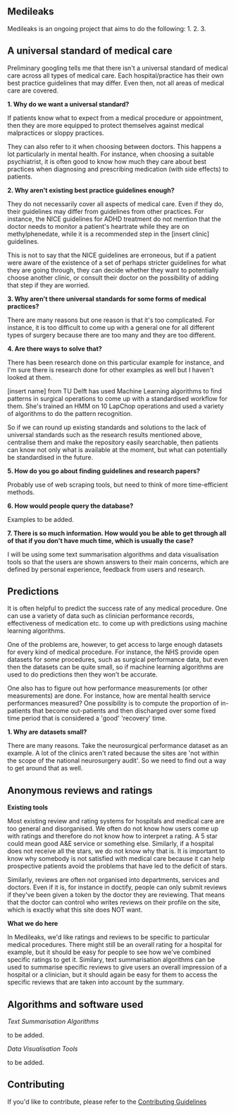 Medileaks
---------

Medileaks is an ongoing project that aims to do the following: 
1. 
2. 
3. 

A universal standard of medical care 
----------

Preliminary googling tells me that there isn't a universal standard of medical care across all types of medical care. Each hospital/practice has their own best practice guidelines that may differ. Even then, not all areas of medical care are covered. 

**1. Why do we want a universal standard?**

If patients know what to expect from a medical procedure or appointment, then they are more equipped to protect themselves against medical malpractices or sloppy practices. 

They can also refer to it when choosing between doctors. This happens a lot particularly in mental health. For instance, when choosing a suitable psychiatrist, it is often good to know how much they care about best practices when diagnosing and prescribing medication (with side effects) to patients. 

**2. Why aren't existing best practice guidelines enough?**

They do not necessarily cover all aspects of medical care. Even if they do, their guidelines may differ from guidelines from other practices. For instance, the NICE guidelines for ADHD treatment do not mention that the doctor needs to monitor a patient's heartrate while they are on methylphenedate, while it is a recommended step in the [insert clinic] guidelines. 

This is not to say that the NICE guidelines are erroneous, but if a patient were aware of the existence of a set of perhaps stricter guidelines for what they are going through, they can decide whether they want to potentially choose another clinic, or consult their doctor on the possibility of adding that step if they are worried. 

**3. Why aren't there universal standards for some forms of medical practices?**

There are many reasons but one reason is that it's too complicated. For instance, it is too difficult to come up with a general one for all different types of surgery because there are too many and they are too different. 

**4. Are there ways to solve that?**

There has been research done on this particular example for instance, and I'm sure there is research done for other examples as well but I haven't looked at them. 

[insert name] from TU Delft has used Machine Learning algorithms to find patterns in surgical operations to come up with a standardised workflow for them. She's trained an HMM on 10 LapChop operations and used a variety of algorithms to do the pattern recognition. 

So if we can round up existing standards and solutions to the lack of universal standards such as the research results mentioned above, centralise them and make the repository easily searchable, then patients can know not only what is available at the moment, but what can potentially be standardised in the future. 

**5. How do you go about finding guidelines and research papers?**

Probably use of web scraping tools, but need to think of more time-efficient methods.

**6. How would people query the database?**

Examples to be added. 

**7. There is so much information. How would you be able to get through all of that if you don't have much time, which is usually the case?**

I will be using some text summarisation algorithms and data visualisation tools so that the users are shown answers to their main concerns, which are defined by personal experience, feedback from users and research.

Predictions
----------

It is often helpful to predict the success rate of any medical procedure. One can use a variety of data such as clinician performance records, effectiveness of medication etc. to come up with predictions using machine learning algorithms. 

One of the problems are, however, to get access to large enough datasets for every kind of medical procedure. For instance, the NHS provide open datasets for *some* procedures, such as surgical performance data, but even then the datasets can be quite small, so if machine learning algorithms are used to do predictions then they won't be accurate.  

One also has to figure out how performance measurements (or other measurements) are done. For instance, how are mental health service performances measured? One possibility is to compute the proportion of in-patients that become out-patients and then discharged over some fixed time period that is considered a 'good' 'recovery' time. 

**1. Why are datasets small?**

There are many reasons. Take the neurosurgical performance dataset as an example. A lot of the clinics aren't rated because the sites are 'not within the scope of the national neurosurgery audit'. So we need to find out a way to get around that as well. 

Anonymous reviews and ratings 
----------

**Existing tools**

Most existing review and rating systems for hospitals and medical care are too general and disorganised. We often do not know how users come up with ratings and therefore do not know how to interpret a rating. A 5 star could mean good A&E service or something else. Similarly, if a hospital does not receive all the stars, we do not know why that is. It is important to know why somebody is not satisfied with medical care because it can help prospective patients avoid the problems that have led to the deficit of stars. 

Similarly, reviews are often not organised into departments, services and doctors. Even if it is, for instance in doctify, people can only submit reviews if they've been given a token by the doctor they are reviewing. That means that the doctor can control who writes reviews on their profile on the site, which is exactly what this site does NOT want. 

**What we do here**

In Medileaks, we'd like ratings and reviews to be specific to particular medical procedures. There might still be an overall rating for a hospital for example, but it should be easy for people to see how we've combined specific ratings to get it. Similary, text summarisation algorithms can be used to summarise specific reviews to give users an overall impression of a hospital or a clinician, but it should again be easy for them to access the specific reviews that are taken into account by the summary. 

Algorithms and software used
----------

*Text Summarisation Algorithms*

to be added.

*Data Visualisation Tools*

to be added.

Contributing 
----------
If you'd like to contribute, please refer to the [Contributing Guidelines](https://github.com/cldssty/medileaks/wiki/Contributing)




